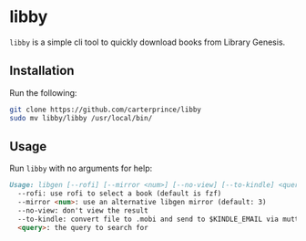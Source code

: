 # libby

`libby` is a simple cli tool to quickly download books from Library Genesis.

## Installation

Run the following:

```bash
git clone https://github.com/carterprince/libby
sudo mv libby/libby /usr/local/bin/
```

## Usage

Run `libby` with no arguments for help:

```md
Usage: libgen [--rofi] [--mirror <num>] [--no-view] [--to-kindle] <query>
  --rofi: use rofi to select a book (default is fzf)
  --mirror <num>: use an alternative libgen mirror (default: 3)
  --no-view: don't view the result
  --to-kindle: convert file to .mobi and send to $KINDLE_EMAIL via mutt/neomutt
  <query>: the query to search for
```
